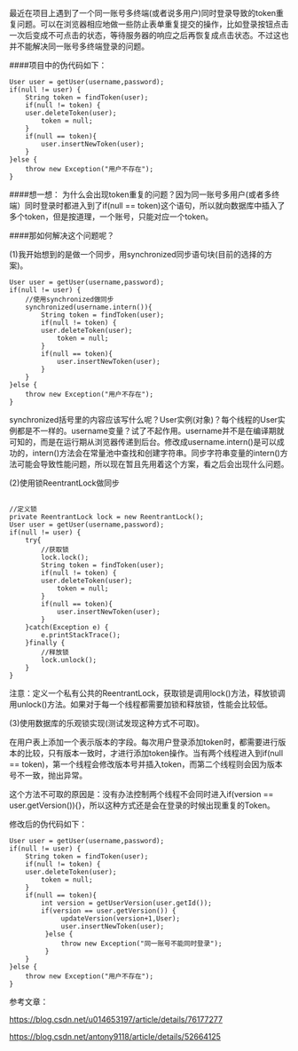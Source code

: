 最近在项目上遇到了一个同一账号多终端(或者说多用户)同时登录导致的token重复问题。可以在浏览器相应地做一些防止表单重复提交的操作，比如登录按钮点击一次后变成不可点击的状态，等待服务器的响应之后再恢复成点击状态。不过这也并不能解决同一账号多终端登录的问题。

####项目中的伪代码如下：

```
User user = getUser(username,password);
if(null != user) {
    String token = findToken(user);
    if(null != token) {
	user.deleteToken(user);
        token = null;
    }
    if(null == token){
        user.insertNewToken(user);
    }    
}else {
    throw new Exception("用户不存在");
}
```

####想一想：
为什么会出现token重复的问题？因为同一账号多用户(或者多终端）同时登录时都进入到了if(null == token)这个语句，所以就向数据库中插入了多个token，但是按道理，一个账号，只能对应一个token。

####那如何解决这个问题呢？

(1)我开始想到的是做一个同步，用synchronized同步语句块(目前的选择的方案)。

```
User user = getUser(username,password);
if(null != user) {
    //使用synchronized做同步
    synchronized(username.intern()){
        String token = findToken(user);
        if(null != token) {
	    user.deleteToken(user);
            token = null;
        }
        if(null == token){
            user.insertNewToken(user);
        }     
    }
}else {
    throw new Exception("用户不存在");
}
```
synchronized括号里的内容应该写什么呢？User实例(对象)？每个线程的User实例都是不一样的。username变量？试了不起作用。username并不是在编译期就可知的，而是在运行期从浏览器传递到后台。修改成username.intern()是可以成功的，intern()方法会在常量池中查找和创建字符串。同步字符串变量的intern()方法可能会导致性能问题，所以现在暂且先用着这个方案，看之后会出现什么问题。

(2)使用锁ReentrantLock做同步

```

//定义锁
private ReentrantLock lock = new ReentrantLock();
User user = getUser(username,password);
if(null != user) {  
    try{
        //获取锁
        lock.lock();
        String token = findToken(user);
        if(null != token) {
	    user.deleteToken(user);
            token = null;
        }
        if(null == token){
            user.insertNewToken(user);          
        }     
    }catch(Exception e) {
        e.printStackTrace();
    }finally {
        //释放锁
        lock.unlock();
    }
}
```
注意：定义一个私有公共的ReentrantLock，获取锁是调用lock()方法，释放锁调用unlock()方法。如果对于每一个线程都需要加锁和释放锁，性能会比较低。

(3)使用数据库的乐观锁实现(测试发现这种方式不可取)。

在用户表上添加一个表示版本的字段。每次用户登录添加token时，都需要进行版本的比较，只有版本一致时，才进行添加token操作。当有两个线程进入到if(null == token)，第一个线程会修改版本号并插入token，而第二个线程则会因为版本号不一致，抛出异常。

这个方法不可取的原因是：没有办法控制两个线程不会同时进入if(version == user.getVersion()){}，所以这种方式还是会在登录的时候出现重复的Token。


修改后的伪代码如下：

```
User user = getUser(username,password);
if(null != user) {
    String token = findToken(user);
    if(null != token) {
	user.deleteToken(user);
        token = null;
    }
    if(null == token){
        int version = getUserVersion(user.getId());    
        if(version == user.getVersion()) { 
             updateVersion(version+1,User);
             user.insertNewToken(user);
         }else {
             throw new Exception("同一账号不能同时登录");
         }
    }
}else {
    throw new Exception("用户不存在");
}
```



参考文章：

https://blog.csdn.net/u014653197/article/details/76177277

https://blog.csdn.net/antony9118/article/details/52664125
